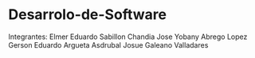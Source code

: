 # Desarrolo-de-Software
Integrantes: 
Elmer Eduardo Sabillon Chandia
Jose Yobany Abrego Lopez
Gerson Eduardo Argueta
Asdrubal Josue Galeano Valladares

